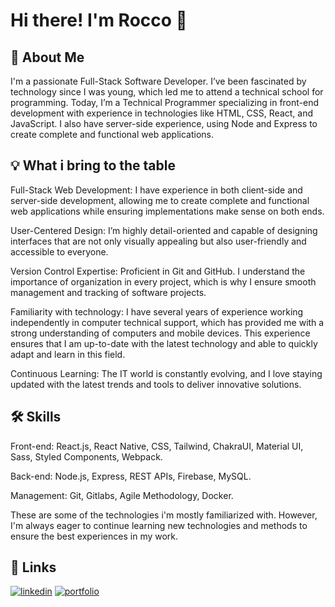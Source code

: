 
# Hi there! I'm Rocco 👋


## 🚀 About Me
I'm a passionate Full-Stack Software Developer. I’ve been fascinated by technology since I was young, which led me to attend a technical school for programming. Today, I’m a Technical Programmer specializing in front-end development with experience in technologies like HTML, CSS, React, and JavaScript. I also have server-side experience, using Node and Express to create complete and functional web applications.


## 💡 What i bring to the table
Full-Stack Web Development: I have experience in both client-side and server-side development, allowing me to create complete and functional web applications while ensuring implementations make sense on both ends.

User-Centered Design: I’m highly detail-oriented and capable of designing interfaces that are not only visually appealing but also user-friendly and accessible to everyone.

Version Control Expertise: Proficient in Git and GitHub. I understand the importance of organization in every project, which is why I ensure smooth management and tracking of software projects.

Familiarity with technology: I have several years of experience working independently in computer technical support, which has provided me with a strong understanding of computers and mobile devices. This experience ensures that I am up-to-date with the latest technology and able to quickly adapt and learn in this field.

Continuous Learning: The IT world is constantly evolving, and I love staying updated with the latest trends and tools to deliver innovative solutions.

## 🛠 Skills
Front-end: React.js, React Native, CSS, Tailwind, ChakraUI, Material UI, Sass, Styled Components, Webpack.

Back-end: Node.js, Express, REST APIs, Firebase, MySQL.

Management: Git, Gitlabs, Agile Methodology, Docker.

These are some of the technologies i'm mostly familiarized with. However, I'm always eager to continue learning new technologies and methods to ensure the best experiences in my work.


## 🔗 Links
[![linkedin](https://img.shields.io/badge/linkedin-0A66C2?style=for-the-badge&logo=linkedin&logoColor=white)](https://www.linkedin.com/in/rocco-bazo/)
[![portfolio](https://img.shields.io/badge/Vite-646CFF?logo=vite&logoColor=fff)](https://scor19.github.io/portfolio-rocco/)

